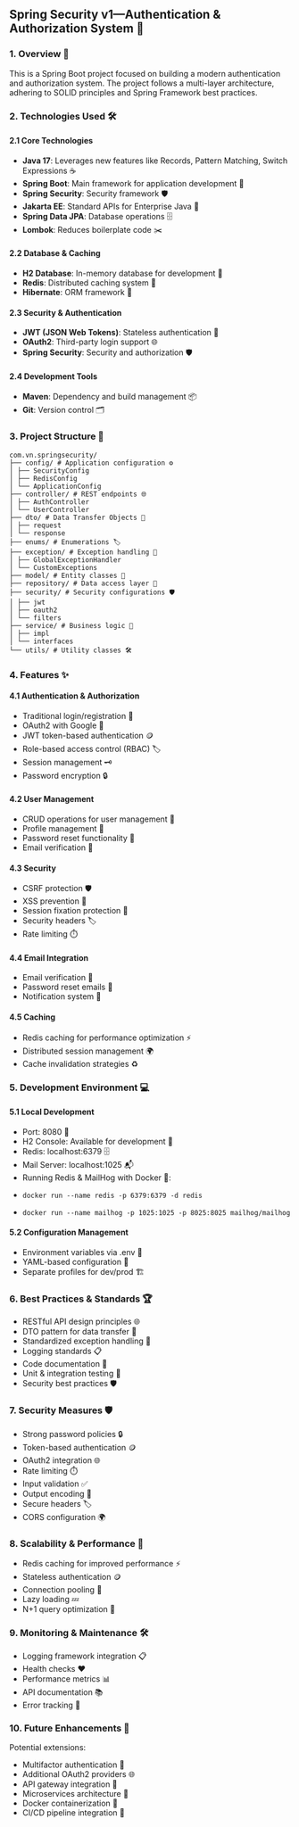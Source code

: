 ## Spring Security v1—Authentication & Authorization System 🔐

### 1. Overview 🌟
This is a Spring Boot project focused on building a modern authentication and authorization system. The project follows a multi-layer architecture, adhering to SOLID principles and Spring Framework best practices.

### 2. Technologies Used 🛠️

#### 2.1 Core Technologies
- **Java 17**: Leverages new features like Records, Pattern Matching, Switch Expressions ☕
- **Spring Boot**: Main framework for application development 🌱
- **Spring Security**: Security framework 🛡️
- **Jakarta EE**: Standard APIs for Enterprise Java 🏢
- **Spring Data JPA**: Database operations 🗄️
- **Lombok**: Reduces boilerplate code ✂️

#### 2.2 Database & Caching
- **H2 Database**: In-memory database for development 🧪
- **Redis**: Distributed caching system 🚀
- **Hibernate**: ORM framework 🔄

#### 2.3 Security & Authentication
- **JWT (JSON Web Tokens)**: Stateless authentication 🔑
- **OAuth2**: Third-party login support 🌐
- **Spring Security**: Security and authorization 🛡️

#### 2.4 Development Tools
- **Maven**: Dependency and build management 📦
- **Git**: Version control 🗂️

### 3. Project Structure 📁
``` plaintext
com.vn.springsecurity/ 
├── config/ # Application configuration ⚙️ 
│ ├── SecurityConfig 
│ ├── RedisConfig 
│ └── ApplicationConfig 
├── controller/ # REST endpoints 🌐 
│ ├── AuthController 
│ └── UserController 
├── dto/ # Data Transfer Objects 🔄 
│ ├── request 
│ └── response 
├── enums/ # Enumerations 🏷️ 
├── exception/ # Exception handling 🚨 
│ ├── GlobalExceptionHandler 
│ └── CustomExceptions 
├── model/ # Entity classes 🧩 
├── repository/ # Data access layer 💾 
├── security/ # Security configurations 🛡️ 
│ ├── jwt 
│ ├── oauth2 
│ └── filters 
├── service/ # Business logic 🧠 
│ ├── impl 
│ └── interfaces 
└── utils/ # Utility classes 🛠️
```
### 4. Features ✨

#### 4.1 Authentication & Authorization
- Traditional login/registration 👤
- OAuth2 with Google 🔗
- JWT token-based authentication 🪙
- Role-based access control (RBAC) 🏷️
- Session management 🗝️
- Password encryption 🔒

#### 4.2 User Management
- CRUD operations for user management 📝
- Profile management 👥
- Password reset functionality 🔄
- Email verification 📧

#### 4.3 Security
- CSRF protection 🛡️
- XSS prevention 🚫
- Session fixation protection 🔐
- Security headers 🏷️
- Rate limiting ⏱️

#### 4.4 Email Integration
- Email verification 📩
- Password reset emails 🔁
- Notification system 🔔

#### 4.5 Caching
- Redis caching for performance optimization ⚡
- Distributed session management 🌍
- Cache invalidation strategies ♻️

### 5. Development Environment 💻

#### 5.1 Local Development
- Port: 8080 🚪
- H2 Console: Available for development 🧪
- Redis: localhost:6379 🗄️
- Mail Server: localhost:1025 📬
- Running Redis & MailHog with Docker 🐳:
- ```shell
  docker run --name redis -p 6379:6379 -d redis
  ```
- ```shell 
  docker run --name mailhog -p 1025:1025 -p 8025:8025 mailhog/mailhog
  ```

#### 5.2 Configuration Management
- Environment variables via .env 🌱
- YAML-based configuration 📄
- Separate profiles for dev/prod 🏗️

### 6. Best Practices & Standards 🏆
- RESTful API design principles 🌐
- DTO pattern for data transfer 🔄
- Standardized exception handling 🚨
- Logging standards 📋
- Code documentation 📝
- Unit & integration testing 🧪
- Security best practices 🛡️

### 7. Security Measures 🛡️
- Strong password policies 🔒
- Token-based authentication 🪙
- OAuth2 integration 🌐
- Rate limiting ⏱️
- Input validation ✅
- Output encoding 🔏
- Secure headers 🏷️
- CORS configuration 🌍

### 8. Scalability & Performance 🚀
- Redis caching for improved performance ⚡
- Stateless authentication 🪙
- Connection pooling 🔗
- Lazy loading 💤
- N+1 query optimization 🧮

### 9. Monitoring & Maintenance 🛠️
- Logging framework integration 📋
- Health checks ❤️
- Performance metrics 📊
- API documentation 📚
- Error tracking 🐞

### 10. Future Enhancements 🔮
Potential extensions:
- Multifactor authentication 🔐
- Additional OAuth2 providers 🌐
- API gateway integration 🚪
- Microservices architecture 🧩
- Docker containerization 🐳
- CI/CD pipeline integration 🔄
